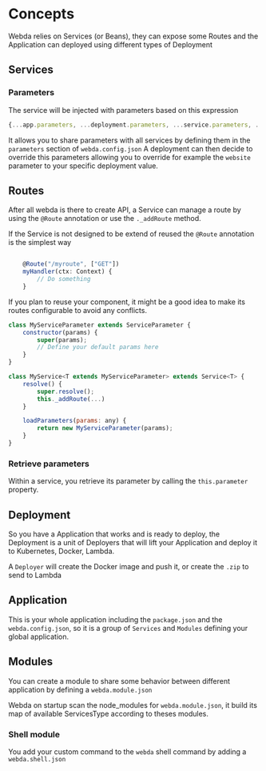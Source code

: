 # Concepts

Webda relies on Services (or Beans), they can expose some Routes and the Application can deployed using different types of Deployment

## Services

### Parameters

The service will be injected with parameters based on this expression

```js
{...app.parameters, ...deployment.parameters, ...service.parameters, ...deployment.service.parameters}
```

It allows you to share parameters with all services by defining them in the `parameters` section of `webda.config.json`
A deployment can then decide to override this parameters allowing you to override for example the `website` parameter to your specific deployment value.

## Routes

After all webda is there to create API, a Service can manage a route by using the `@Route` annotation or use the `._addRoute` method.

If the Service is not designed to be extend of reused the `@Route` annotation is the simplest way

```js

    @Route("/myroute", ["GET"])
    myHandler(ctx: Context) {
        // Do something
    }
```

If you plan to reuse your component, it might be a good idea to make its routes configurable to avoid any conflicts.

```js
class MyServiceParameter extends ServiceParameter {
    constructor(params) {
        super(params);
        // Define your default params here
    }
}

class MyService<T extends MyServiceParameter> extends Service<T> {
    resolve() {
        super.resolve();
        this._addRoute(...)
    }

    loadParameters(params: any) {
        return new MyServiceParameter(params);
    }
}
```

### Retrieve parameters

Within a service, you retrieve its parameter by calling the `this.parameter` property.

## Deployment

So you have a Application that works and is ready to deploy, the Deployment is a unit of Deployers that will lift your Application and deploy it to Kubernetes, Docker, Lambda.

A `Deployer` will create the Docker image and push it, or create the `.zip` to send to Lambda

## Application

This is your whole application including the `package.json` and the `webda.config.json`, so it is a group of `Services` and `Modules` defining your global application.

## Modules

You can create a module to share some behavior between different application by defining a `webda.module.json`

Webda on startup scan the node_modules for `webda.module.json`, it build its map of available ServicesType according to theses modules.

### Shell module

You add your custom command to the `webda` shell command by adding a `webda.shell.json`
